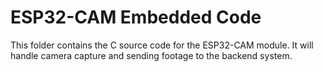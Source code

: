 # ESP32-CAM Embedded Code

This folder contains the C source code for the ESP32-CAM module. It will handle camera capture and sending footage to the backend system.